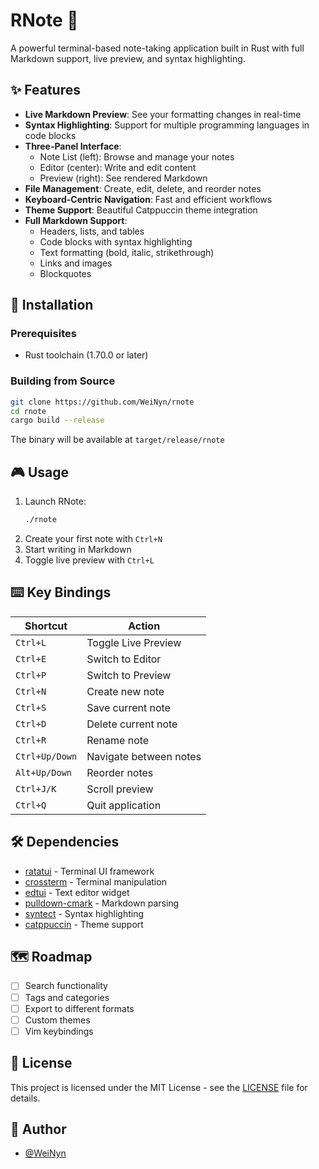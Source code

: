 # RNote 📝

A powerful terminal-based note-taking application built in Rust with full Markdown support, live preview, and syntax highlighting.

## ✨ Features

- **Live Markdown Preview**: See your formatting changes in real-time
- **Syntax Highlighting**: Support for multiple programming languages in code blocks
- **Three-Panel Interface**:
  - Note List (left): Browse and manage your notes
  - Editor (center): Write and edit content
  - Preview (right): See rendered Markdown
- **File Management**: Create, edit, delete, and reorder notes
- **Keyboard-Centric Navigation**: Fast and efficient workflows
- **Theme Support**: Beautiful Catppuccin theme integration
- **Full Markdown Support**: 
  - Headers, lists, and tables
  - Code blocks with syntax highlighting
  - Text formatting (bold, italic, strikethrough)
  - Links and images
  - Blockquotes

## 🚀 Installation

### Prerequisites

- Rust toolchain (1.70.0 or later)

### Building from Source

```bash
git clone https://github.com/WeiNyn/rnote
cd rnote
cargo build --release
```

The binary will be available at `target/release/rnote`

## 🎮 Usage

1. Launch RNote:
   ```bash
   ./rnote
   ```
2. Create your first note with `Ctrl+N`
3. Start writing in Markdown
4. Toggle live preview with `Ctrl+L`

## ⌨️ Key Bindings

| Shortcut | Action |
|----------|--------|
| `Ctrl+L` | Toggle Live Preview |
| `Ctrl+E` | Switch to Editor |
| `Ctrl+P` | Switch to Preview |
| `Ctrl+N` | Create new note |
| `Ctrl+S` | Save current note |
| `Ctrl+D` | Delete current note |
| `Ctrl+R` | Rename note |
| `Ctrl+Up/Down` | Navigate between notes |
| `Alt+Up/Down` | Reorder notes |
| `Ctrl+J/K` | Scroll preview |
| `Ctrl+Q` | Quit application |

## 🛠️ Dependencies

- [ratatui](https://crates.io/crates/ratatui) - Terminal UI framework
- [crossterm](https://crates.io/crates/crossterm) - Terminal manipulation
- [edtui](https://crates.io/crates/edtui) - Text editor widget
- [pulldown-cmark](https://crates.io/crates/pulldown-cmark) - Markdown parsing
- [syntect](https://crates.io/crates/syntect) - Syntax highlighting
- [catppuccin](https://crates.io/crates/catppuccin) - Theme support

## 🗺️ Roadmap

- [ ] Search functionality
- [ ] Tags and categories
- [ ] Export to different formats
- [ ] Custom themes
- [ ] Vim keybindings

## 📜 License

This project is licensed under the MIT License - see the [LICENSE](LICENSE) file for details.

## 👤 Author

- [@WeiNyn](https://github.com/WeiNyn)
